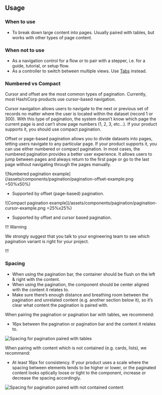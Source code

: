 ## Usage

### When to use

- To break down large content into pages. Usually paired with tables, but works with other types of page content.

### When not to use

- As a navigation control for a flow or to pair with a stepper, i.e. for a guide, tutorial, or setup flow.
- As a controller to switch between multiple views. Use [Tabs](/components/tabs/) instead.

### Numbered vs Compact

Cursor and offset are the most common types of pagination. Currently, most HashiCorp products use cursor-based navigation.

Cursor navigation allows users to navigate to the next or previous set of records no matter where the user is located within the dataset (record 1 or 300). With this type of pagination, the system doesn’t know which page the current page is and can’t show page numbers (1, 2, 3, etc…). If your product supports it, you should use compact pagination.

Offset or page-based pagination allows you to divide datasets into pages, letting users navigate to any particular page. If your product supports it, you can use either numbered or compact pagination. In most cases, the numbered pagination provides a better user experience. It allows users to jump between pages and always return to the first page or go to the last page without navigating through the pages manually.

![Numbered pagination example](/assets/components/pagination/pagination-offset-example.png =50%x50%)
- Supported by offset (page-based) pagination.

![Compact pagination example](/assets/components/pagination/pagination-cursor-example.png =25%x25%)
- Supported by offset and cursor based pagination.

!!! Warning 

We strongly suggest that you talk to your engineering team to see which pagination variant is right for your project.

!!!

### Spacing

- When using the pagination bar, the container should be flush on the left & right with the content.
- When using the pagination, the component should be center aligned with the content it relates to.
- Make sure there’s enough distance and breathing room between the pagination and unrelated content (e.g. another section below it), so it’s clear what content the pagination is paired with.

When pairing the pagination or pagination bar with tables, we recommend:
- 16px between the pagination or pagination bar and the content it relates to.

![Spacing for pagination paired with tables](/assets/components/pagination/pagination-spacing-tables.png)

When pairing with content which is not contained (e.g. cards, lists), we recommend:
- At least 16px for consistency. If your product uses a scale where the spacing between elements tends to be higher or lower, or the paginated content looks optically loose or tight to the component, increase or decrease the spacing accordingly.

![Spacing for pagination paired with not contained content](/assets/components/pagination/pagination-spacing-not-contained.png)